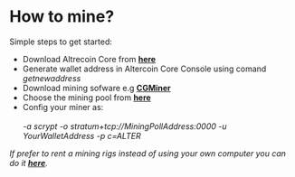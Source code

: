 # How to mine?

Simple steps to get started:

* Download Altrecoin Core from [**here**](https://altercoin.info)
* Generate wallet address in Altercoin Core Console using comand _getnewaddress_
* Download mining sofware e.g [**CGMiner**](https://github.com/ckolivas/cgminer/tags)
* Choose the mining pool from [**here**](https://miningpoolstats.stream/altercoin)
* Config your miner as:\
  \
  _-a scrypt -o stratum+tcp://MiningPollAddress:0000 -u YourWalletAddress -p c=ALTER_

_If prefer to rent a mining rigs instead of using your own computer you can do it_ [_**here**_](https://www.miningrigrentals.com/?ref=2698890)_._
